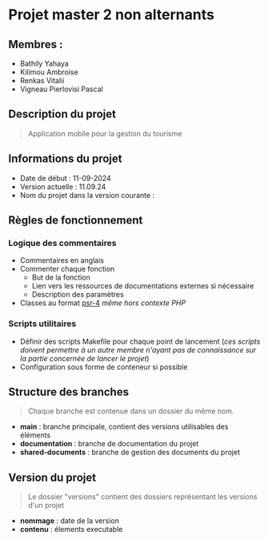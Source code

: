 # Projet master 2 non alternants

## Membres :

- Bathily Yahaya
- Kilimou Ambroise
- Renkas Vitalii
- Vigneau Pierlovisi Pascal

## Description du projet

> Application mobile pour la gestion du tourisme

## Informations du projet

- Date de début : 11-09-2024
- Version actuelle : 11.09.24
- Nom du projet dans la version courante :

## Règles de fonctionnement

### Logique des commentaires

- Commentaires en anglais
- Commenter chaque fonction
    - But de la fonction
    - Lien vers les ressources de documentations externes si nécessaire
    - Description des paramètres
- Classes au format [psr-4](https://en.wikipedia.org/wiki/PHP_Standard_Recommendation) *même hors contexte PHP*

### Scripts utilitaires

- Définir des scripts Makefile pour chaque point de lancement (*ces scripts doivent permettre à un autre membre n'ayant pas de connaissance sur la partie concernée de lancer le projet*)
- Configuration sous forme de conteneur si possible

## Structure des branches

> Chaque branche est contenue dans un dossier du même nom.

- **main** : branche principale, contient des versions utilisables des éléments
- **documentation** : branche de documentation du projet
- **shared-documents** : branche de gestion des documents du projet

## Version du projet

> Le dossier "versions" contient des dossiers représentant les versions d'un projet

- **nommage** : date de la version
- **contenu** : élements executable 